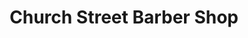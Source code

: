 ---
title: "Church Street Barber Shop"
url: /toronto/church-street-barber-shop/
shop: hairdresser
---